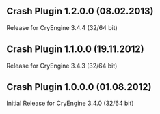 Crash Plugin 1.2.0.0 (08.02.2013)
---------------------------
Release for CryEngine 3.4.4 (32/64 bit)

Crash Plugin 1.1.0.0 (19.11.2012)
---------------------------
Release for CryEngine 3.4.3 (32/64 bit)

Crash Plugin 1.0.0.0 (01.08.2012)
---------------------------
Initial Release for CryEngine 3.4.0 (32/64 bit)
